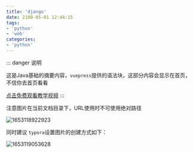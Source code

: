 ```yaml
---
title: 'django'
date: 2100-05-01 12:44:15
tags:
- 'python'
- 'web'
categories:
- 'python'
---
```

::: danger 说明

这是Java基础的摘要内容，`vuepress`提供的语法块，这部分内容会显示在首页，不信你去首页看看

[点击免费观看教学视频](https://ke.qq.com/course/5285550)
:::

<!-- more -->

注意图片在当前文档目录下，URL使用时不可使用绝对路径

![1653118922923](./javase.assets/1653118922924.png)

同时建议 `typora`设置图片的创建方式如下：

![1653119053628](./javase.assets/1653119053628.png)
